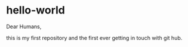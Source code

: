 # hello-world

Dear Humans,

this is my first repository and the first ever getting in touch with git hub. 
